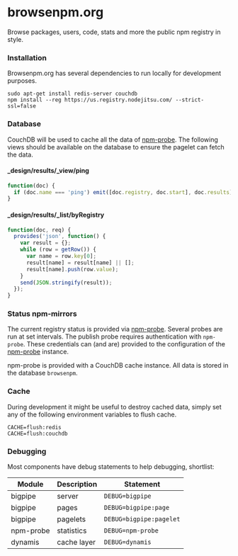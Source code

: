browsenpm.org
=============

Browse packages, users, code, stats and more the public npm registry in style.

### Installation

Browsenpm.org has several dependencies to run locally for development purposes.

```
sudo apt-get install redis-server couchdb
npm install --reg https://us.registry.nodejitsu.com/ --strict-ssl=false
```

### Database

CouchDB will be used to cache all the data of [npm-probe]. The following views
should be available on the database to ensure the pagelet can fetch the data.

#### _design/results/_view/ping

```js
function(doc) {
  if (doc.name === 'ping') emit([doc.registry, doc.start], doc.results);
}
```

#### _design/results/_list/byRegistry

``` js
function(doc, req) {
  provides('json', function() {
    var result = {};
    while (row = getRow()) {
      var name = row.key[0];
      result[name] = result[name] || [];
      result[name].push(row.value);
    }
    send(JSON.stringify(result));
  });
}
```

### Status npm-mirrors

The current registry status is provided via [npm-probe]. Several probes are run at
set intervals. The publish probe requires authentication with `npm-probe`. These
credentials can (and are) provided to the configuration of the [npm-probe] instance.

npm-probe is provided with a CouchDB cache instance. All data is stored in the
database `browsenpm`.

[npm-probe]: https://github.com/Moveo/npm-probe

### Cache

During development it might be useful to destroy cached data, simply set any of the
following environment variables to flush cache.

```
CACHE=flush:redis
CACHE=flush:couchdb
```

### Debugging

Most components have debug statements to help debugging, shortlist:

| Module    | Description | Statement               |
| --------- | ----------- | ----------------------- |
| bigpipe   | server      | `DEBUG=bigpipe`         |
| bigpipe   | pages       | `DEBUG=bigpipe:page`    |
| bigpipe   | pagelets    | `DEBUG=bigpipe:pagelet` |
| npm-probe | statistics  | `DEBUG=npm-probe`       |
| dynamis   | cache layer | `DEBUG=dynamis`         |